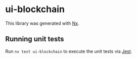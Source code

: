 # ui-blockchain

This library was generated with [Nx](https://nx.dev).

## Running unit tests

Run `nx test ui-blockchain` to execute the unit tests via [Jest](https://jestjs.io).
